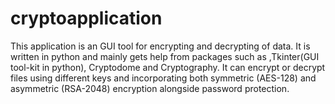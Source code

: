 # cryptoapplication
This application is an GUI tool for encrypting and decrypting of data. It is written in python and mainly gets help from packages such as ,Tkinter(GUI tool-kit in python), Cryptodome and Cryptography.
It can encrypt or decrypt files using different keys and incorporating both symmetric (AES-128) and asymmetric (RSA-2048) encryption alongside password protection.

